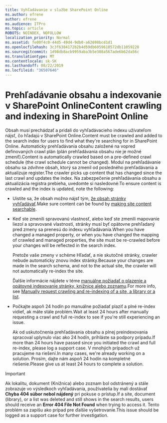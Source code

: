 ```yaml
---
title: Vyhľadávanie v službe SharePoint Online
ms.author: efrene
author: efrene
ms.audience: ITPro
ms.topic: article
ROBOTS: NOINDEX, NOFOLLOW
localization_priority: Normal
ms.assetid: fe00f4c0-44d5-49d4-9db0-a62698bcd1d1
ms.openlocfilehash: 3c3f6384172b2b4d59db6059618572db11059228
ms.sourcegitcommit: 1d98db8acb9959aba3b5e308a567ade6b62da56c
ms.translationtype: MT
ms.contentlocale: sk-SK
ms.lasthandoff: 08/22/2019
ms.locfileid: "36507646"
---
```

# <a name="content-crawling-and-indexing-in-sharepoint-online"></a><span data-ttu-id="ffac0-102">Prehľadávanie obsahu a indexovanie v SharePoint Online</span><span class="sxs-lookup"><span data-stu-id="ffac0-102">Content crawling and indexing in SharePoint Online</span></span>

<span data-ttu-id="ffac0-103">Obsah musí prechádzať a pridali do vyhľadávacieho indexu užívateľom nájsť, čo hľadajú v SharePoint Online.</span><span class="sxs-lookup"><span data-stu-id="ffac0-103">Content must be crawled and added to the search index for users to find what they're searching for in SharePoint Online.</span></span> <span data-ttu-id="ffac0-104">Automaticky prehľadávania obsahu založené na vopred definovaných crawl plán (plán prehľadávania obsahu nie je možné zmeniť).</span><span class="sxs-lookup"><span data-stu-id="ffac0-104">Content is automatically crawled based on a pre-defined crawl schedule (the crawl schedule cannot be changed).</span></span> <span data-ttu-id="ffac0-105">Modul na prehľadávanie obsahu sa zdvihne obsah, ktorý sa zmenil od posledného prehľadávania a aktualizuje register.</span><span class="sxs-lookup"><span data-stu-id="ffac0-105">The crawler picks up content that has changed since the last crawl and updates the index.</span></span> <span data-ttu-id="ffac0-106">Na zabezpečenie prehľadávania obsahu a aktualizácia registra prebieha, uvedomte si nasledovné:</span><span class="sxs-lookup"><span data-stu-id="ffac0-106">To ensure content is crawled and the index is updated, note the following:</span></span>

- <span data-ttu-id="ffac0-107">Uistite sa, že obsah možno nájsť tým, [že obsah stránky vyhľadávať](https://docs.microsoft.com/sharepoint/make-site-content-searchable).</span><span class="sxs-lookup"><span data-stu-id="ffac0-107">Make sure content can be found by [making site content searchable](https://docs.microsoft.com/sharepoint/make-site-content-searchable).</span></span>

- <span data-ttu-id="ffac0-108">Keď ste zmenili spravovanú vlastnosť, alebo keď ste zmenili mapovanie liezol a spravované vlastnosti, stránky musí byť opätovne prehľadaný pred zmeny sa prenesú do indexu vyhľadávania.</span><span class="sxs-lookup"><span data-stu-id="ffac0-108">When you have changed a managed property, or when you have changed the mapping of crawled and managed properties, the site must be re-crawled before your changes will be reflected in the search index.</span></span> 

    <span data-ttu-id="ffac0-109">Pretože vaše zmeny v schéme Hľadať, a nie skutočné stránky, crawler nebude automaticky znovu index stránky.</span><span class="sxs-lookup"><span data-stu-id="ffac0-109">Because your changes are made in the search schema, and not to the actual site, the crawler will not automatically re-index the site.</span></span> 

    <span data-ttu-id="ffac0-110">Ďalšie informácie nájdete v téme [manuálne požiadať o plazenie a opätovné indexovanie stránky, knižnice alebo zoznamu](https://docs.microsoft.com/sharepoint/crawl-site-conten).</span><span class="sxs-lookup"><span data-stu-id="ffac0-110">For more info, see [Manually request crawling and re-indexing of a site, a library or a list](https://docs.microsoft.com/sharepoint/crawl-site-conten).</span></span>

- <span data-ttu-id="ffac0-111">Počkajte aspoň 24 hodín po manuálne požiadať plaziť a plné re-index vidieť, ak máte stále problém.</span><span class="sxs-lookup"><span data-stu-id="ffac0-111">Wait at least 24 hours after manually requesting a crawl and full re-index to see if you're still experiencing an issue.</span></span> 

    <span data-ttu-id="ffac0-112">Ak od uskutočnenia prehľadávania obsahu a plnej preindexovania spracoval uplynulo viac ako 24 hodín, prihláste sa podpory prípadu.</span><span class="sxs-lookup"><span data-stu-id="ffac0-112">If more than 24 hours have passed since you initiated the crawl and full re-index, please log a support case.</span></span> <span data-ttu-id="ffac0-113">V mnohých prípadoch už pracujeme na riešení.</span><span class="sxs-lookup"><span data-stu-id="ffac0-113">In many cases, we're already working on a solution.</span></span> <span data-ttu-id="ffac0-114">Prosím, dajte nám aspoň 24 hodín na kompletné riešenie.</span><span class="sxs-lookup"><span data-stu-id="ffac0-114">Please give us at least 24 hours to complete a solution.</span></span>

> [!IMPORTANT]
> <span data-ttu-id="ffac0-115">Ak lokalitu, dokument (Knižnica) alebo zoznam bol odstránený a stále zobrazuje vo výsledkoch vyhľadávania, používatelia by mali dostávať **Chyba 404 súbor nebol nájdený** pri pokuse o prístup.</span><span class="sxs-lookup"><span data-stu-id="ffac0-115">If a site, document (library), or a list was deleted and still shows in the search results, users should receive an **Error 404 File Not Found** when trying to access it.</span></span> <span data-ttu-id="ffac0-116">Tento problém sa zapíšu ako prípad pre ďalšie vyšetrovanie.</span><span class="sxs-lookup"><span data-stu-id="ffac0-116">This issue should be logged as a support case for further investigation.</span></span> 



